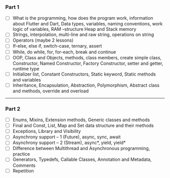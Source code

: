 ### Part 1

- [ ] What is the programming, how does the program work, information about Flutter and Dart, Data types, variables, naming conventions, work logic of variables, RAM –structure Heap and Stack memory 
- [ ] Strings, interpolation, multi-line and raw string, operations on string 
- [ ] Operators (maybe 2 lessons) 
- [ ] If-else, else if, switch-case, ternary, assert 
- [ ] While, do while, for, for-each, break and continue 
- [ ] OOP, Class and Objects, methods, class members, create simple class, Constructor, Named Constructor, Factory Constructor, setter and getter, runtime type 
- [ ] Initializer list, Constant Constructors, Static keyword, Static methods and variables 
- [ ] Inheritance, Encapsulation, Abstraction, Polymorphism, Abstract class and methods, override and overload 

---

### Part 2

- [ ] Enums, Mixins, Extension methods, Generic classes and methods 
- [ ] Final and Const, List, Map and Set data structure and their methods  
- [ ] Exceptions, Library and Visibility 
- [ ] Asynchrony support – 1 (Future), async, sync, await  
- [ ] Asynchrony support – 2 (Stream), async*, yield, yield* 
- [ ] Difference between Multithread and Asynchronous programming, practice  
- [ ] Generators, Typedefs, Callable Classes, Annotation and Metadata, Comments 
- [ ] Repetition 
